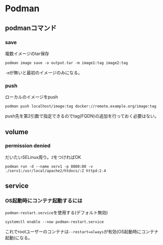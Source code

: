# Podman

## podmanコマンド

### save

複数イメージのtar保存

```console
podman image save -o output.tar -m image1:tag image2:tag
```

`-m`が無いと最初のイメージのみになる。

### push

ローカルのイメージをpush

```console
podman push localhost/image:tag docker://remote.example.org/image:tag
```

push先を第2引数で指定できるのでtag(FQDN)の追加を行っておく必要はない。

## volume

### permission denied

だいたいSELinux周り。`Z`をつければOK

```console
podman run -d --name serv1 -p 8080:80 -v ./serv1:/usr/local/apache2/htdocs/:Z httpd:2.4
```

## service

### OS起動時にコンテナ起動するには

`podman-restart.service`を使用する(デフォルト無効)

```console
systemctl enable --now podman-restart.service
```

これでrootユーザーのコンテナは`--restart=always`が有効(OS起動時にコンテナ起動)になる。

